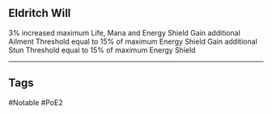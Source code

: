 ## Eldritch Will
3% increased maximum Life, Mana and Energy Shield
Gain additional Ailment Threshold equal to 15% of maximum Energy Shield
Gain additional Stun Threshold equal to 15% of maximum Energy Shield

---
## Tags
#Notable
#PoE2
